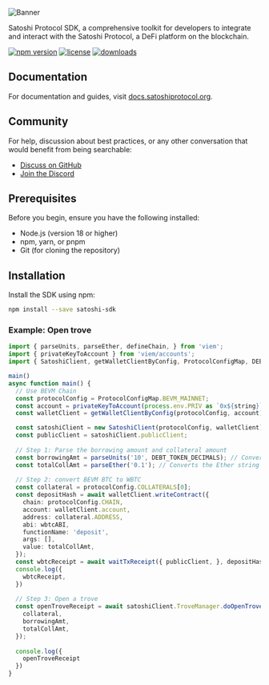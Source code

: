 ![Banner](https://i.imgur.com/X26YuSj.png)

Satoshi Protocol SDK, a comprehensive toolkit for developers to integrate and interact with the Satoshi Protocol, a DeFi platform on the blockchain.

[![npm version](https://img.shields.io/npm/v/your-package.svg?color=%23DFE2E4)](https://www.npmjs.com/package/satoshi-sdk)
[![license](https://img.shields.io/github/license/your-username/your-repository.svg?color=%23DFE2E4)](https://github.com/your-username/your-repository/blob/main/LICENSE)
[![downloads](https://img.shields.io/npm/dm/your-package.svg?color=%23DFE2E4)](https://www.npmjs.com/package/satoshi-sdk)

## Documentation

For documentation and guides, visit [docs.satoshiprotocol.org](https://docs.satoshiprotocol.org/sdk/introduction).

## Community

For help, discussion about best practices, or any other conversation that would benefit from being searchable:
- [Discuss on GitHub](https://github.com/Satoshi-Protocol/satoshi-sdk/issues)
- [Join the Discord](https://discord.gg/CakRgSnPVS)


## Prerequisites

Before you begin, ensure you have the following installed:
- Node.js (version 18 or higher)
- npm, yarn, or pnpm
- Git (for cloning the repository)

## Installation

Install the SDK using npm:

```bash
npm install --save satoshi-sdk
```

### Example: Open trove
```typescript
import { parseUnits, parseEther, defineChain, } from 'viem';
import { privateKeyToAccount } from 'viem/accounts';
import { SatoshiClient, getWalletClientByConfig, ProtocolConfigMap, DEBT_TOKEN_DECIMALS, wbtcABI, waitTxReceipt } from 'satoshi-sdk';

main()
async function main() {
  // Use BEVM Chain
  const protocolConfig = ProtocolConfigMap.BEVM_MAINNET;
  const account = privateKeyToAccount(process.env.PRIV as `0x${string}`);
  const walletClient = getWalletClientByConfig(protocolConfig, account);

  const satoshiClient = new SatoshiClient(protocolConfig, walletClient);
  const publicClient = satoshiClient.publicClient;
  
  // Step 1: Parse the borrowing amount and collateral amount
  const borrowingAmt = parseUnits('10', DEBT_TOKEN_DECIMALS); // Converts the string '10' into a BigNumber using the specified number of decimals
  const totalCollAmt = parseEther('0.1'); // Converts the Ether string '0.1' to its Wei equivalent as a BigNumber
  
  // Step 2: convert BEVM BTC to WBTC
  const collateral = protocolConfig.COLLATERALS[0];
  const depositHash = await walletClient.writeContract({
    chain: protocolConfig.CHAIN,
    account: walletClient.account,
    address: collateral.ADDRESS,
    abi: wbtcABI,
    functionName: 'deposit',
    args: [],
    value: totalCollAmt,
  });
  const wbtcReceipt = await waitTxReceipt({ publicClient, }, depositHash); // Wait for the transaction to be confirmed
  console.log({
    wbtcReceipt,
  })
  
  // Step 3: Open a trove
  const openTroveReceipt = await satoshiClient.TroveManager.doOpenTrove({
    collateral,
    borrowingAmt,
    totalCollAmt,
  });
  
  console.log({
    openTroveReceipt
  })
}

```